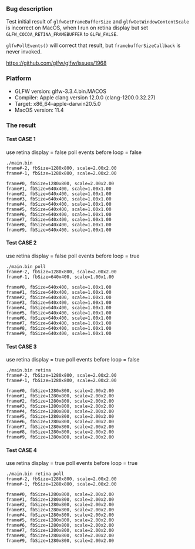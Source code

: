 ### Bug description

Test initial result of `glfwGetFrameBufferSize` and `glfwGetWindowContentScale` is incorrect on MacOS, when I run on retina display but set `GLFW_COCOA_RETINA_FRAMEBUFFER` to `GLFW_FALSE`.

`glfwPollEvents()` will correct that result, but `framebufferSizeCallback` is never invoked.

https://github.com/glfw/glfw/issues/1968

### Platform

* GLFW version:  glfw-3.3.4.bin.MACOS
* Compiler: Apple clang version 12.0.0 (clang-1200.0.32.27)
* Target: x86_64-apple-darwin20.5.0
* MacOS version: 11.4

### The result

#### Test CASE 1

use retina display = false
poll events before loop = false

````shell
./main.bin
frame#-2, fbSize=1280x800, scale=2.00x2.00
frame#-1, fbSize=1280x800, scale=2.00x2.00

frame#0, fbSize=1280x800, scale=2.00x2.00
frame#1, fbSize=640x400, scale=1.00x1.00
frame#2, fbSize=640x400, scale=1.00x1.00
frame#3, fbSize=640x400, scale=1.00x1.00
frame#4, fbSize=640x400, scale=1.00x1.00
frame#5, fbSize=640x400, scale=1.00x1.00
frame#6, fbSize=640x400, scale=1.00x1.00
frame#7, fbSize=640x400, scale=1.00x1.00
frame#8, fbSize=640x400, scale=1.00x1.00
frame#9, fbSize=640x400, scale=1.00x1.00
````

#### Test CASE 2

use retina display = false
poll events before loop = true

````shell
./main.bin poll
frame#-2, fbSize=1280x800, scale=2.00x2.00
frame#-1, fbSize=640x400, scale=1.00x1.00

frame#0, fbSize=640x400, scale=1.00x1.00
frame#1, fbSize=640x400, scale=1.00x1.00
frame#2, fbSize=640x400, scale=1.00x1.00
frame#3, fbSize=640x400, scale=1.00x1.00
frame#4, fbSize=640x400, scale=1.00x1.00
frame#5, fbSize=640x400, scale=1.00x1.00
frame#6, fbSize=640x400, scale=1.00x1.00
frame#7, fbSize=640x400, scale=1.00x1.00
frame#8, fbSize=640x400, scale=1.00x1.00
frame#9, fbSize=640x400, scale=1.00x1.00
````

#### Test CASE 3

use retina display = true
poll events before loop = false


````shell
./main.bin retina
frame#-2, fbSize=1280x800, scale=2.00x2.00
frame#-1, fbSize=1280x800, scale=2.00x2.00

frame#0, fbSize=1280x800, scale=2.00x2.00
frame#1, fbSize=1280x800, scale=2.00x2.00
frame#2, fbSize=1280x800, scale=2.00x2.00
frame#3, fbSize=1280x800, scale=2.00x2.00
frame#4, fbSize=1280x800, scale=2.00x2.00
frame#5, fbSize=1280x800, scale=2.00x2.00
frame#6, fbSize=1280x800, scale=2.00x2.00
frame#7, fbSize=1280x800, scale=2.00x2.00
frame#8, fbSize=1280x800, scale=2.00x2.00
frame#9, fbSize=1280x800, scale=2.00x2.00
````

#### Test CASE 4

use retina display = true
poll events before loop = true

````shell
./main.bin retina poll
frame#-2, fbSize=1280x800, scale=2.00x2.00
frame#-1, fbSize=1280x800, scale=2.00x2.00

frame#0, fbSize=1280x800, scale=2.00x2.00
frame#1, fbSize=1280x800, scale=2.00x2.00
frame#2, fbSize=1280x800, scale=2.00x2.00
frame#3, fbSize=1280x800, scale=2.00x2.00
frame#4, fbSize=1280x800, scale=2.00x2.00
frame#5, fbSize=1280x800, scale=2.00x2.00
frame#6, fbSize=1280x800, scale=2.00x2.00
frame#7, fbSize=1280x800, scale=2.00x2.00
frame#8, fbSize=1280x800, scale=2.00x2.00
frame#9, fbSize=1280x800, scale=2.00x2.00
````